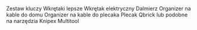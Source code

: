Zestaw kluczy
Wkrętaki lepsze 
Wkrętak elektryczny
Dalmierz 
Organizer na kable  do domu 
Organizer na kable do plecaka 
Plecak 
Qbrick lub podobne na narzędzia 
Knipex 
Multitool 